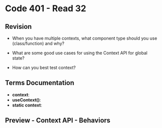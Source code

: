 # Code 401 - Read 32

## Revision

* When you have multiple contexts, what component type should you use (class/function) and why?

* What are some good use cases for using the Context API for global state?

* How can you best test context?

## Terms Documentation

* **context**: 
* **useContext()**: 
* **static context**: 

## Preview - Context API - Behaviors

